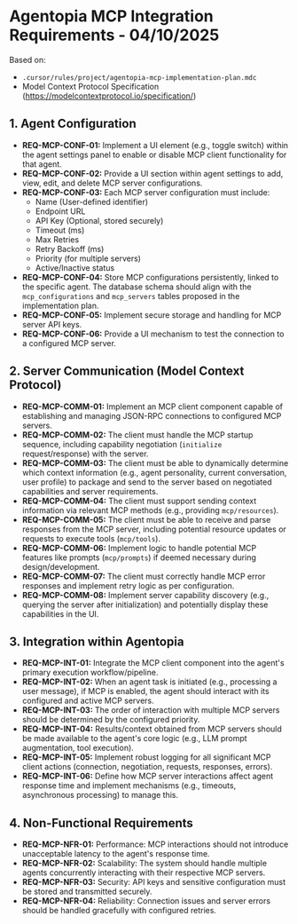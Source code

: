 # Agentopia MCP Integration Requirements - 04/10/2025

Based on:
- `.cursor/rules/project/agentopia-mcp-implementation-plan.mdc`
- Model Context Protocol Specification (https://modelcontextprotocol.io/specification/)

## 1. Agent Configuration

- **REQ-MCP-CONF-01:** Implement a UI element (e.g., toggle switch) within the agent settings panel to enable or disable MCP client functionality for that agent.
- **REQ-MCP-CONF-02:** Provide a UI section within agent settings to add, view, edit, and delete MCP server configurations.
- **REQ-MCP-CONF-03:** Each MCP server configuration must include:
    - Name (User-defined identifier)
    - Endpoint URL
    - API Key (Optional, stored securely)
    - Timeout (ms)
    - Max Retries
    - Retry Backoff (ms)
    - Priority (for multiple servers)
    - Active/Inactive status
- **REQ-MCP-CONF-04:** Store MCP configurations persistently, linked to the specific agent. The database schema should align with the `mcp_configurations` and `mcp_servers` tables proposed in the implementation plan.
- **REQ-MCP-CONF-05:** Implement secure storage and handling for MCP server API keys.
- **REQ-MCP-CONF-06:** Provide a UI mechanism to test the connection to a configured MCP server.

## 2. Server Communication (Model Context Protocol)

- **REQ-MCP-COMM-01:** Implement an MCP client component capable of establishing and managing JSON-RPC connections to configured MCP servers.
- **REQ-MCP-COMM-02:** The client must handle the MCP startup sequence, including capability negotiation (`initialize` request/response) with the server.
- **REQ-MCP-COMM-03:** The client must be able to dynamically determine which context information (e.g., agent personality, current conversation, user profile) to package and send to the server based on negotiated capabilities and server requirements.
- **REQ-MCP-COMM-04:** The client must support sending context information via relevant MCP methods (e.g., providing `mcp/resources`).
- **REQ-MCP-COMM-05:** The client must be able to receive and parse responses from the MCP server, including potential resource updates or requests to execute tools (`mcp/tools`).
- **REQ-MCP-COMM-06:** Implement logic to handle potential MCP features like prompts (`mcp/prompts`) if deemed necessary during design/development.
- **REQ-MCP-COMM-07:** The client must correctly handle MCP error responses and implement retry logic as per configuration.
- **REQ-MCP-COMM-08:** Implement server capability discovery (e.g., querying the server after initialization) and potentially display these capabilities in the UI.

## 3. Integration within Agentopia

- **REQ-MCP-INT-01:** Integrate the MCP client component into the agent's primary execution workflow/pipeline.
- **REQ-MCP-INT-02:** When an agent task is initiated (e.g., processing a user message), if MCP is enabled, the agent should interact with its configured and active MCP servers.
- **REQ-MCP-INT-03:** The order of interaction with multiple MCP servers should be determined by the configured priority.
- **REQ-MCP-INT-04:** Results/context obtained from MCP servers should be made available to the agent's core logic (e.g., LLM prompt augmentation, tool execution).
- **REQ-MCP-INT-05:** Implement robust logging for all significant MCP client actions (connection, negotiation, requests, responses, errors).
- **REQ-MCP-INT-06:** Define how MCP server interactions affect agent response time and implement mechanisms (e.g., timeouts, asynchronous processing) to manage this.

## 4. Non-Functional Requirements

- **REQ-MCP-NFR-01:** Performance: MCP interactions should not introduce unacceptable latency to the agent's response time.
- **REQ-MCP-NFR-02:** Scalability: The system should handle multiple agents concurrently interacting with their respective MCP servers.
- **REQ-MCP-NFR-03:** Security: API keys and sensitive configuration must be stored and transmitted securely.
- **REQ-MCP-NFR-04:** Reliability: Connection issues and server errors should be handled gracefully with configured retries. 
